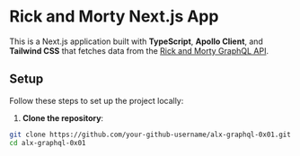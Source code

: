 # Rick and Morty Next.js App

This is a Next.js application built with **TypeScript**, **Apollo Client**, and **Tailwind CSS** that fetches data from the [Rick and Morty GraphQL API](https://rickandmortyapi.com/graphql).

## Setup

Follow these steps to set up the project locally:

1. **Clone the repository**:

```bash
git clone https://github.com/your-github-username/alx-graphql-0x01.git
cd alx-graphql-0x01
```